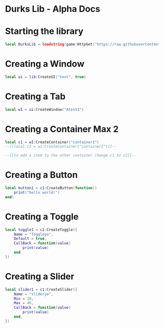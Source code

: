 # Durks Lib - Alpha Docs

# Starting the library

```lua
local DurksLib = loadstring(game:HttpGet("https://raw.githubusercontent.com/durkioXYZ/DurksLib/main/DurksLib.lua", true))()
```


# Creating a Window

```lua
local ui = lib:CreateUI("test", true)
```

# Creating a Tab

```lua
local w1 = ui:CreateWindow("Atest1")
```

# Creating a Container Max 2

```lua
local c1 = w1:CreateContainer("container1")
--[[local c2 = w1:CreateContainer("container2")]]--

--[[to add a item to the other container change c1 to c2]]--
```

# Creating a Button

```lua
local button1 = c1:CreateButton(function()
	print("hello world!")
end)

```

# Creating a Toggle

```lua
local toggle1 = c1:CreateToggle({
	Name = "Toggleyo",
	Default = true,
	CallBack = function(value)
		print(value)
	end
})
```

# Creating a Slider

```lua
local slider1 = c1:CreateSlider({
	Name = "slideryo",
	Min = 10,
	Max = 46,
	CallBack = function(value)
		print(value)
	end,
})
```
